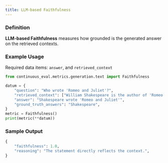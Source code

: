 ```yaml
---
title: LLM-based Faithfulness
---
```


### Definition

**LLM-based Faithfulness** measures how grounded is the generated answer on the retrieved contexts. 

### Example Usage

Required data items: `answer`, and `retrieved_context`

```python
from continuous_eval.metrics.generation.text import Faithfulness

datum = {
    "question": "Who wrote 'Romeo and Juliet'?",
    "retrieved_context": ["William Shakespeare is the author of 'Romeo and Juliet'."],
    "answer": "Shakespeare wrote 'Romeo and Juliet'",
    "ground_truth_answers": "Shakespeare",
}
metric = Faithfulness()
print(metric(**datum))
```

### Sample Output

```python
{
    "faithfulness": 1.0,
    "reasoning": "The statement directly reflects the context.",
}
```
